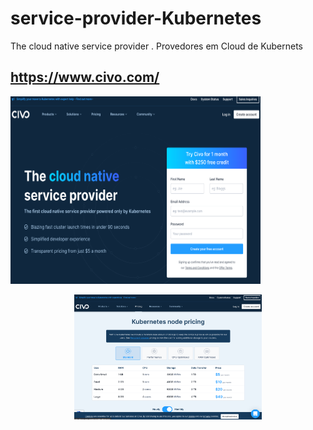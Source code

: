 # service-provider-Kubernetes
The cloud native service provider . Provedores em Cloud de Kubernets

## https://www.civo.com/

<p align="left">
  <a href="" rel="noopener">
 <img width=400px height=300px src="https://github.com/lourranio/service-provider-Kubernetes/blob/930225a99ddfadc9f6c040ac4081396ff1b8837a/img/civo-aYdn13.png" alt="Project logo"></a>
</p> <p align="center"><a href="" rel="noopener">
 <img width=300px height=200px src="https://github.com/lourranio/service-provider-Kubernetes/blob/8154df8e177bda481689042e44a444bd4e8e02cd/img/civo-9Jlasd6.png" alt="Project logo"></a>
</p>

